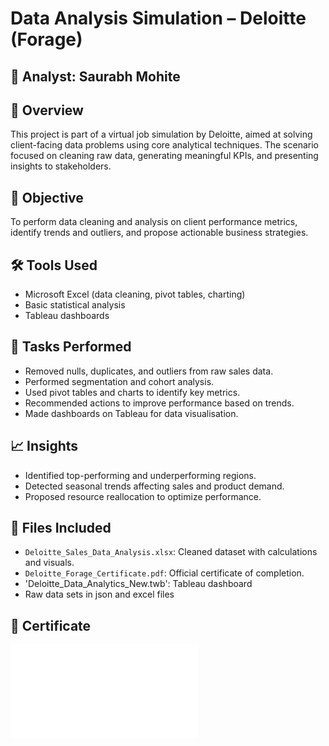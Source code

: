 # Data Analysis Simulation – Deloitte (Forage)

## 👤 Analyst: Saurabh Mohite

## 📌 Overview
This project is part of a virtual job simulation by Deloitte, aimed at solving client-facing data problems using core analytical techniques. The scenario focused on cleaning raw data, generating meaningful KPIs, and presenting insights to stakeholders.

## 🎯 Objective
To perform data cleaning and analysis on client performance metrics, identify trends and outliers, and propose actionable business strategies.

## 🛠️ Tools Used
- Microsoft Excel (data cleaning, pivot tables, charting)
- Basic statistical analysis
- Tableau dashboards

## 📄 Tasks Performed
- Removed nulls, duplicates, and outliers from raw sales data.
- Performed segmentation and cohort analysis.
- Used pivot tables and charts to identify key metrics.
- Recommended actions to improve performance based on trends.
- Made dashboards on Tableau for data visualisation.

## 📈 Insights
- Identified top-performing and underperforming regions.
- Detected seasonal trends affecting sales and product demand.
- Proposed resource reallocation to optimize performance.

## 📁 Files Included
- `Deloitte_Sales_Data_Analysis.xlsx`: Cleaned dataset with calculations and visuals.
- `Deloitte_Forage_Certificate.pdf`: Official certificate of completion.
- 'Deloitte_Data_Analytics_New.twb': Tableau dashboard
- Raw data sets in json and excel files

## 📝 Certificate
![Certificate](./Deloitte_Forage_Certificate.pdf)
